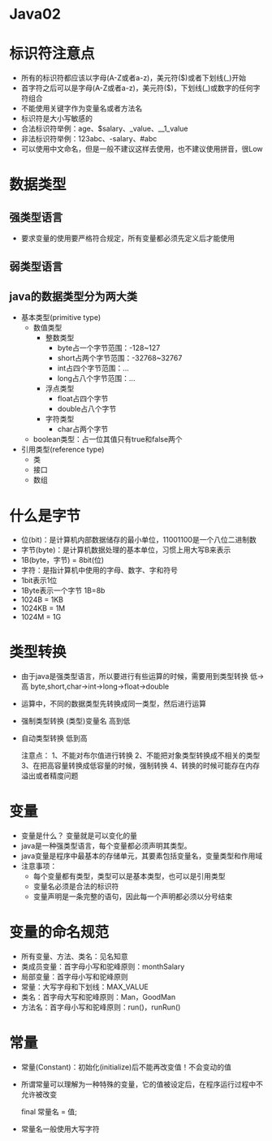# Java02

<!--more-->
# 标识符注意点
- 所有的标识符都应该以字母(A-Z或者a-z)，美元符($)或者下划线(_)开始
- 首字符之后可以是字母(A-Z或者a-z)，美元符($)，下划线(_)或数字的任何字符组合
- 不能使用关键字作为变量名或者方法名
- 标识符是大小写敏感的
- 合法标识符举例：age、$salary、_value、__1_value
- 非法标识符举例：123abc、-salary、#abc
- 可以使用中文命名，但是一般不建议这样去使用，也不建议使用拼音，很Low
# 数据类型
## 强类型语言
- 要求变量的使用要严格符合规定，所有变量都必须先定义后才能使用
## 弱类型语言
## java的数据类型分为两大类
- 基本类型(primitive type)
    - 数值类型
        - 整数类型
            - byte占一个字节范围：-128~127
            - short占两个字节范围：-32768~32767
            - int占四个字节范围：...
            - long占八个字节范围：...
        - 浮点类型
            - float占四个字节
            - double占八个字节
        - 字符类型
            - char占两个字节
    - boolean类型：占一位其值只有true和false两个
- 引用类型(reference type)
    - 类
    - 接口
    - 数组
# 什么是字节
- 位(bit)：是计算机内部数据储存的最小单位，11001100是一个八位二进制数
- 字节(byte)：是计算机数据处理的基本单位，习惯上用大写B来表示
- 1B(byte，字节) = 8bit(位)
- 字符：是指计算机中使用的字母、数字、字和符号
- 1bit表示1位
- 1Byte表示一个字节 1B=8b
- 1024B = 1KB
- 1024KB = 1M
- 1024M = 1G
# 类型转换
- 由于java是强类型语言，所以要进行有些运算的时候，需要用到类型转换
    低->高
    byte,short,char->int->long->float->double
- 运算中，不同的数据类型先转换成同一类型，然后进行运算
- 强制类型转换 (类型)变量名 高到低
- 自动类型转换  低到高

    注意点：
    1、不能对布尔值进行转换
    2、不能把对象类型转换成不相关的类型
    3、在把高容量转换成低容量的时候，强制转换
    4、转换的时候可能存在内存溢出或者精度问题
# 变量
- 变量是什么？ 变量就是可以变化的量
- java是一种强类型语言，每个变量都必须声明其类型。
- java变量是程序中最基本的存储单元，其要素包括变量名，变量类型和作用域
- 注意事项：
    - 每个变量都有类型，类型可以是基本类型，也可以是引用类型
    - 变量名必须是合法的标识符
    - 变量声明是一条完整的语句，因此每一个声明都必须以分号结束
# 变量的命名规范
- 所有变量、方法、类名：见名知意
- 类成员变量：首字母小写和驼峰原则：monthSalary
- 局部变量：首字母小写和驼峰原则
- 常量：大写字母和下划线：MAX_VALUE
- 类名：首字母大写和驼峰原则：Man，GoodMan
- 方法名：首字母小写和驼峰原则：run()，runRun()
# 常量
- 常量(Constant)：初始化(initialize)后不能再改变值！不会变动的值
- 所谓常量可以理解为一种特殊的变量，它的值被设定后，在程序运行过程中不允许被改变

    final 常量名 = 值;
- 常量名一般使用大写字符
